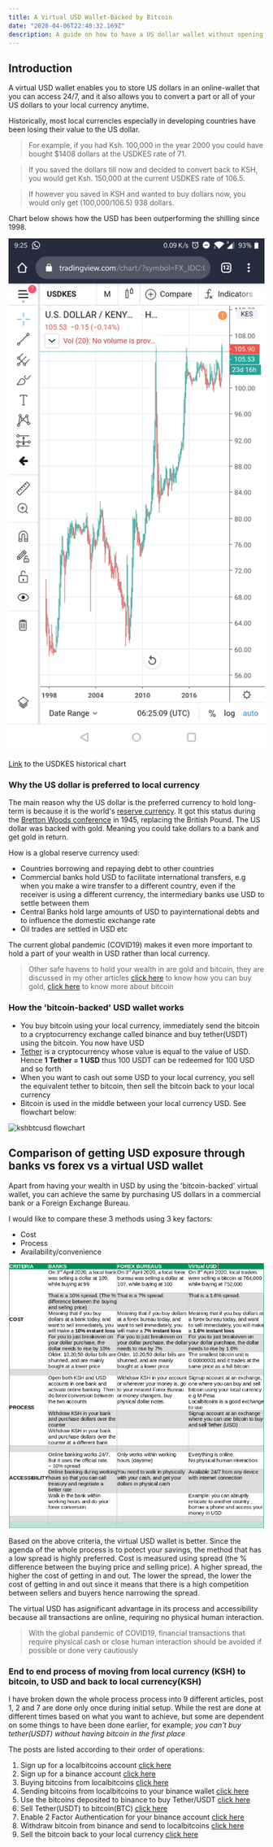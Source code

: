```yaml
---
title: A Virtual USD Wallet-Backed by Bitcoin
date: "2020-04-06T22:40:32.169Z"
description: A guide on how to have a US dollar wallet without opening a US dollar account with your bank or physical dollar notes. This USD wallet is backed by bitcoin, through a stablecoin called Tether. For the rest of these guides, I will refer to this stablecoin as Tether(USDT). Bitcoin allows you to virtually move between your local currency and the USD with the least loss(spread). Alternatives for this is buying USD at your bank, you require to hold both KSH and USD at the same bank to do this, or visit a Forex Bureau and use physical notes. The same technology can be applied to holding other assets like gold through online-only transactions.
---
```

## Introduction

A virtual USD wallet enables you to store US dollars in an online-wallet that you can access 24/7, and it also allows you to convert a part or all of your US dollars to your local currency anytime.

Historically, most local currencies especially in developing countries have been losing their value to the US dollar. 
>For example, if you had Ksh. 100,000 in the year 2000 you could have bought $1408 dollars at the USDKES rate of 71. 

>If you saved the dollars till now and decided to convert back to KSH, you would get Ksh. 150,000 at the current USDKES rate of 106.5. 

>If however you saved in KSH and wanted to buy dollars now, you would only get (100,000/106.5) 938 dollars.

Chart below shows how the USD has been outperforming the shilling since 1998.


![usdkes22years](./usdkes22years2.jpg)

[Link](https://www.tradingview.com/chart/?symbol=FX_IDC%3AUSDKES) to the USDKES historical chart

### Why the US dollar is preferred to local currency

The main reason why the US dollar is the preferred currency to hold long-term is because it is the world's [reserve currency](https://en.wikipedia.org/wiki/Reserve_currency). It got this status during the [Bretton Woods conference](https://en.wikipedia.org/wiki/Bretton_Woods_system) in 1945, replacing the British Pound. The US dollar was backed with gold. Meaning you could take dollars to a bank and get gold in return.

How is a global reserve currency used:
- Countries borrowing and repaying debt to other countries  
- Commercial banks hold USD to facilitate international transfers, e.g when you make a wire transfer to a different country, even if the receiver is using a different currency, the intermediary banks use USD to settle between them 
- Central Banks hold large amounts of USD to payinternational debts and to influence the domestic exchange rate 
- Oil trades are settled in USD etc

The current global pandemic (COVID19) makes it even more important to hold a part of your wealth in USD rather than local currency.

> Other safe havens to hold your wealth in are gold and bitcoin, they are discussed in my other articles [click here](/buy-gold-xaut) to know how you can buy gold, [click here](/bitcoin-introduction) to know more about bitcoin

### How the 'bitcoin-backed' USD wallet works

- You buy bitcoin using your local currency, immediately send the bitcoin to a cryptocurrency exchange called binance and buy tether(USDT) using the bitcoin. You now have USD
- [Tether](https://tether.to/?__cf_chl_jschl_tk__=353ac175af32529c8a92bc392f6a83ba906a0fc8-1585642069-0-AYxII_WswTRtQwiOW0UMtQqwaZnvS2KHCMDqqB5M_zgyUtQRW9UjmLafMEW1666Gr5hs7o_MmejJDCUCzq0CPJWZ3ZEJpo_dbxY0No6Q8Le379uSvm01AAHHhBnDo7mGQs2vTqvoCAZEwnbnouG6rfHb6plGg5o6cJA0zSUY3kcGptnUA2kE2IFtoH5fWLFYxr-eJsn7LoHlWVc9I7Mwg8uUAe8kOvSNR9lV2FQ4CRzZojmcSAhNtw8jChWFW_lVD8aw0AZ86DTE6g4TwBXwIuQ) is a cryptocurrency whose value is equal to the value of USD. Hence **1 Tether = 1 USD** thus 100 USDT can be redeemed for 100 USD and so forth
- When you want to cash out some USD to your local currency, you sell the equivalent tether to bitcoin, then sell the bitcoin back to your local currency
- Bitcoin is used in the middle between your local currency USD. See flowchart below:

![kshbtcusd flowchart](/kshbtcusd.png)




## Comparison of getting USD exposure through banks vs forex vs a virtual USD wallet


Apart from having your wealth in USD by using the 'bitcoin-backed' virtual wallet, you can achieve the same by purchasing US dollars in a commercial bank or a Foreign Exchange Bureau.

I would like to compare these 3 methods using 3 key factors:

+ Cost
+ Process
+ Availability/convenience

![comparison](./comparison.png)   

Based on the above criteria, the virtual USD wallet is better. Since the agenda of the whole process is to potect your savings, the method that has a low spread is highly preferred. Cost is measured using spread (the % difference between the buying price and selling price). A higher spread, the higher the cost of getting in and out. The lower the spread, the lower the cost of getting in and out since it means that there is a high competition between sellers and buyers hence narrowing the spread. 

The virtual USD has asignificant advantage in its process and accessibility because all transactions are online, requiring no physical human interaction.

>With the global pandemic of COVID19, financial transactions that require physical cash or close human interaction should be avoided if possible or done very cautiously


### End to end process of moving from local currency (KSH) to bitcoin, to USD and back to local currency(KSH)

I have broken down the whole process process into 9 different articles, post 1, 2 and 7 are done only once during initial setup. While  the rest are done at different times based on what you want to achieve, but some are dependent on some things to have been done earlier, for example; _you can't buy tether(USDT) without having bitcoin in the first place_ 

The posts are listed according to their order of operations:


1.  Sign up for a localbitcoins account [click here](/signup-lbc)
2.  Sign up for a binance account [click here](/signup-binance)
3.  Buying bitcoins from localbitcoins [click here](/buy-bitcoin-lbc)
4.  Sending bitcoins from localbitcoins to your binance wallet [click here](/sendtobinance)
5.  Use the bitcoins deposited to binance to buy Tether/USDT [click here](/buy-tether)
6.  Sell Tether(USDT) to bitcoin(BTC) [click here](/sell-tether)
7.  Enable 2 Factor Authentication for your binance account [click here](/binance-2fa)
8.  Withdraw bitcoin from binance and send to localbitcoins [click here](sendbtc-to-lbc)
9.  Sell the bitcoin back to your local currency [click here](/sell-btc-to-ksh)
